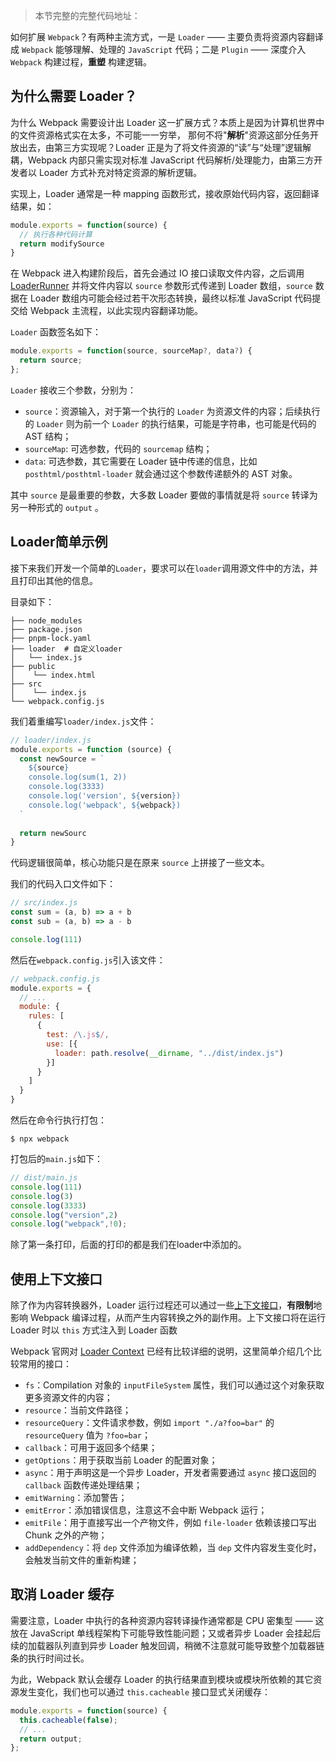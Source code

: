 > 本节完整的完整代码地址：

如何扩展 `Webpack`？有两种主流方式，一是 `Loader` —— 主要负责将资源内容翻译成 `Webpack` 能够理解、处理的 `JavaScript` 代码；二是 `Plugin` —— 深度介入 `Webpack` 构建过程，**重塑** 构建逻辑。

## 为什么需要 Loader？

为什么 Webpack 需要设计出 Loader 这一扩展方式？本质上是因为计算机世界中的文件资源格式实在太多，不可能一一穷举， 那何不将"**解析**"资源这部分任务开放出去，由第三方实现呢？Loader 正是为了将文件资源的“读”与“处理”逻辑解耦，Webpack 内部只需实现对标准 JavaScript 代码解析/处理能力，由第三方开发者以 Loader 方式补充对特定资源的解析逻辑。

实现上，Loader 通常是一种 mapping 函数形式，接收原始代码内容，返回翻译结果，如：

```js
module.exports = function(source) {
  // 执行各种代码计算
  return modifySource
}
```

在 Webpack 进入构建阶段后，首先会通过 IO 接口读取文件内容，之后调用 [LoaderRunner](https://link.juejin.cn/?target=https%3A%2F%2Fgithub.com%2Fwebpack%2Floader-runner) 并将文件内容以 `source` 参数形式传递到 Loader 数组，`source` 数据在 Loader 数组内可能会经过若干次形态转换，最终以标准 JavaScript 代码提交给 Webpack 主流程，以此实现内容翻译功能。

`Loader` 函数签名如下：

```js
module.exports = function(source, sourceMap?, data?) {
  return source;
};
```

`Loader` 接收三个参数，分别为：

- `source`：资源输入，对于第一个执行的 `Loader` 为资源文件的内容；后续执行的 `Loader` 则为前一个 `Loader` 的执行结果，可能是字符串，也可能是代码的 AST 结构；
- `sourceMap`: 可选参数，代码的 `sourcemap` 结构；
- `data`: 可选参数，其它需要在 Loader 链中传递的信息，比如 `posthtml/posthtml-loader` 就会通过这个参数传递额外的 AST 对象。

其中 `source` 是最重要的参数，大多数 Loader 要做的事情就是将 `source` 转译为另一种形式的 `output` 。

## Loader简单示例

接下来我们开发一个简单的`Loader`，要求可以在`loader`调用源文件中的方法，并且打印出其他的信息。

目录如下：

```shell
├── node_modules
├── package.json
├── pnpm-lock.yaml
├── loader  # 自定义loader
│   └── index.js
├── public
│    └── index.html
├── src
│    └── index.js
└── webpack.config.js
```

我们着重编写`loader/index.js`文件：

```js
// loader/index.js
module.exports = function (source) {
  const newSource = `
    ${source}
    console.log(sum(1, 2))
    console.log(3333)
    console.log('version', ${version})
    console.log('webpack', ${webpack})
  `
  
  return newSourc
}
```

代码逻辑很简单，核心功能只是在原来 `source` 上拼接了一些文本。

我们的代码入口文件如下：

```js
// src/index.js
const sum = (a, b) => a + b
const sub = (a, b) => a - b

console.log(111)
```

然后在`webpack.config.js`引入该文件：

```js
// webpack.config.js
module.exports = {
  // ...
  module: {
    rules: [
      {
        test: /\.js$/,
        use: [{
          loader: path.resolve(__dirname, "../dist/index.js")
        }]
      }
    ]
  }
}
```

然后在命令行执行打包：

```shell
$ npx webpack
```

打包后的`main.js`如下：

```js
// dist/main.js
console.log(111)
console.log(3)
console.log(3333)
console.log("version",2)
console.log("webpack",!0);
```

除了第一条打印，后面的打印的都是我们在loader中添加的。

## 使用上下文接口

除了作为内容转换器外，Loader 运行过程还可以通过一些[上下文接口](https://link.juejin.cn/?target=https%3A%2F%2Fwebpack.js.org%2Fapi%2Floaders%2F%23thisaddcontextdependency)，**有限制**地影响 Webpack 编译过程，从而产生内容转换之外的副作用。上下文接口将在运行 Loader 时以 `this` 方式注入到 Loader 函数

Webpack 官网对 [Loader Context](https://webpack.docschina.org/api/loaders#the-loader-context) 已经有比较详细的说明，这里简单介绍几个比较常用的接口：

- `fs`：Compilation 对象的 `inputFileSystem` 属性，我们可以通过这个对象获取更多资源文件的内容；
- `resource`：当前文件路径；
- `resourceQuery`：文件请求参数，例如 `import "./a?foo=bar"` 的 `resourceQuery` 值为 `?foo=bar`；
- `callback`：可用于返回多个结果；
- `getOptions`：用于获取当前 Loader 的配置对象；
- `async`：用于声明这是一个异步 Loader，开发者需要通过 `async` 接口返回的 `callback` 函数传递处理结果；
- `emitWarning`：添加警告；
- `emitError`：添加错误信息，注意这不会中断 Webpack 运行；
- `emitFile`：用于直接写出一个产物文件，例如 `file-loader` 依赖该接口写出 Chunk 之外的产物；
- `addDependency`：将 `dep` 文件添加为编译依赖，当 `dep` 文件内容发生变化时，会触发当前文件的重新构建；

## 取消 Loader 缓存

需要注意，Loader 中执行的各种资源内容转译操作通常都是 CPU 密集型 —— 这放在 JavaScript 单线程架构下可能导致性能问题；又或者异步 Loader 会挂起后续的加载器队列直到异步 Loader 触发回调，稍微不注意就可能导致整个加载器链条的执行时间过长。

为此，Webpack 默认会缓存 Loader 的执行结果直到模块或模块所依赖的其它资源发生变化，我们也可以通过 `this.cacheable` 接口显式关闭缓存：

```js
module.exports = function(source) {
  this.cacheable(false);
  // ...
  return output;
};
```

